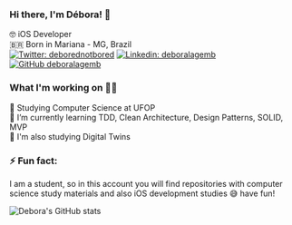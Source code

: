 ### Hi there, I'm Débora! 👋

🤓 iOS Developer  
🇧🇷 Born in Mariana - MG, Brazil  
[![Twitter: deborednotbored](https://img.shields.io/twitter/follow/deborednotbored?style=social)](https://twitter.com/deborednotbored)
[![Linkedin: deboralagemb](https://img.shields.io/badge/-deboralagemb-blue?style=flat-square&logo=Linkedin&logoColor=white&link=https://www.linkedin.com/in/deboralagemb/)](https://www.linkedin.com/in/deboralagemb/)
[![GitHub deboralagemb](https://img.shields.io/github/followers/deboralagemb?label=follow&style=social)](https://github.com/deboralagemb)


### What I'm working on 👩‍💻

🔭 Studying Computer Science at UFOP  
🌱 I’m currently learning TDD, Clean Architecture, Design Patterns, SOLID, MVP   
🤖 I'm also studying Digital Twins


### ⚡ Fun fact:

I am a student, so in this account you will find repositories with computer science study materials and also iOS development studies 😅 have fun!

![Debora's GitHub stats](https://github-readme-stats.vercel.app/api?username=deboralagemb&show_icons=true&theme=tokyonight)


<!--
**deboralagemb/deboralagemb** is a ✨ _special_ ✨ repository because its `README.md` (this file) appears on your GitHub profile.

Here are some ideas to get you started:

- 🔭 I’m currently working on ...
- 🌱 I’m currently learning ...
- 👯 I’m looking to collaborate on ...
- 🤔 I’m looking for help with ...
- 💬 Ask me about ...
- 📫 How to reach me: ...
- 😄 Pronouns: ...
- ⚡ Fun fact: ...
-->
